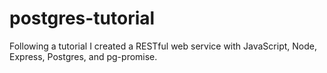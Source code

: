 # postgres-tutorial
Following a tutorial I created a RESTful web service with JavaScript, Node, Express, Postgres, and pg-promise.
